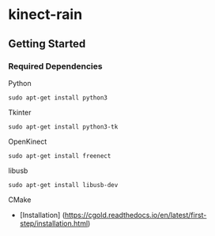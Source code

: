 # kinect-rain

## Getting Started

### Required Dependencies

Python

```
sudo apt-get install python3
```

Tkinter

```
sudo apt-get install python3-tk
```

OpenKinect

```
sudo apt-get install freenect
```

libusb
```
sudo apt-get install libusb-dev
```

CMake
* [Installation] (https://cgold.readthedocs.io/en/latest/first-step/installation.html)
